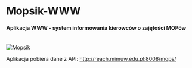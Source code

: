 # Mopsik-WWW
#### Aplikacja WWW - system informowania kierowców o zajętości MOPów
\
![Mopsik](https://github.com/mopsy-team/Mopsik-Mobile/blob/master/src/images/logo_clear_all.png)

Aplikacja pobiera dane z API: http://reach.mimuw.edu.pl:8008/mops/ 
